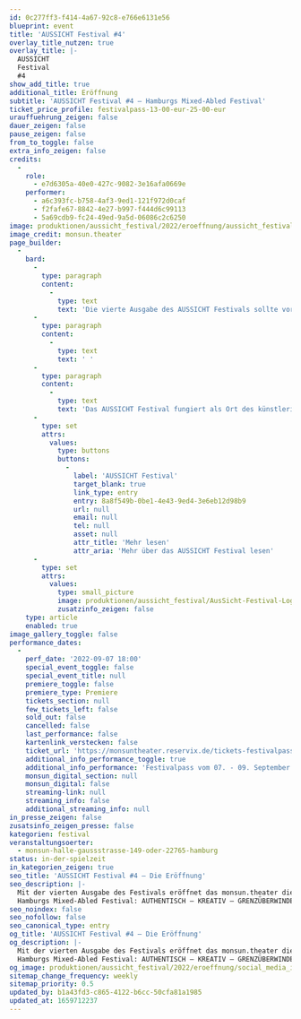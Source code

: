 ```yaml
---
id: 0c277ff3-f414-4a67-92c8-e766e6131e56
blueprint: event
title: 'AUSSICHT Festival #4'
overlay_title_nutzen: true
overlay_title: |-
  AUSSICHT 
  Festival 
  #4
show_add_title: true
additional_title: Eröffnung
subtitle: 'AUSSICHT Festival #4 – Hamburgs Mixed-Abled Festival'
ticket_price_profile: festivalpass-13-00-eur-25-00-eur
urauffuehrung_zeigen: false
dauer_zeigen: false
pause_zeigen: false
from_to_toggle: false
extra_info_zeigen: false
credits:
  -
    role:
      - e7d6305a-40e0-427c-9082-3e16afa0669e
    performer:
      - a6c393fc-b758-4af3-9ed1-121f972d0caf
      - f2fafe67-8842-4e27-b997-f444d6c99113
      - 5a69cdb9-fc24-49ed-9a5d-06086c2c6250
image: produktionen/aussicht_festival/2022/eroeffnung/aussicht_festival_die_botschaft_03_c_monsun_theater.jpg
image_credit: monsun.theater
page_builder:
  -
    bard:
      -
        type: paragraph
        content:
          -
            type: text
            text: 'Die vierte Ausgabe des AUSSICHT Festivals sollte vor zwei Jahren die Spielzeit das umgebaute monsun.theater in der Friedensallee mit einer neu gewonnen Barrierefreiheit zum 40-jährigen Jubiläum des Theaters eröffnen. Zwei Jahre später stagniert die Baustelle, nicht so das monsun.theater und auch nicht Hamburgs Mixed-Abled Festival. Wegbereiter:innen des Festivals bespielen dieses Jahr die neue Spielstätte des monsun.theaters in der Gaußstraße, die zudem den barrierefreien Zugang ermöglicht. '
      -
        type: paragraph
        content:
          -
            type: text
            text: ' '
      -
        type: paragraph
        content:
          -
            type: text
            text: 'Das AUSSICHT Festival fungiert als Ort des künstlerischen Austausches und als Plattform für performative und authentische Ereignisse. Für die vierte Ausgabe des Festivals hat das monsun.theater Produktionen eingeladen, die mit ihren Konzepten und Aussichten die Spielzeit 2022/23 des monsun.theaters am 07.09.2022 eröffnen.'
      -
        type: set
        attrs:
          values:
            type: buttons
            buttons:
              -
                label: 'AUSSICHT Festival'
                target_blank: true
                link_type: entry
                entry: 8a8f549b-0be1-4e43-9ed4-3e6eb12d98b9
                url: null
                email: null
                tel: null
                asset: null
                attr_title: 'Mehr lesen'
                attr_aria: 'Mehr über das AUSSICHT Festival lesen'
      -
        type: set
        attrs:
          values:
            type: small_picture
            image: produktionen/aussicht_festival/AusSicht-Festival-Logo-Rechteck.jpg
            zusatzinfo_zeigen: false
    type: article
    enabled: true
image_gallery_toggle: false
performance_dates:
  -
    perf_date: '2022-09-07 18:00'
    special_event_toggle: false
    special_event_title: null
    premiere_toggle: false
    premiere_type: Premiere
    tickets_section: null
    few_tickets_left: false
    sold_out: false
    cancelled: false
    last_performance: false
    kartenlink_verstecken: false
    ticket_url: 'https://monsuntheater.reservix.de/tickets-festivalpass-in-hamburg-monsuntheater-gaussstrasse-am-7-9-2022/e1972125'
    additional_info_performance_toggle: true
    additional_info_performance: 'Festivalpass vom 07. - 09. September 2022'
    monsun_digital_section: null
    monsun_digital: false
    streaming-link: null
    streaming_info: false
    additional_streaming_info: null
in_presse_zeigen: false
zusatsinfo_zeigen_presse: false
kategorien: festival
veranstaltungsoerter:
  - monsun-halle-gaussstrasse-149-oder-22765-hamburg
status: in-der-spielzeit
in_kategorien_zeigen: true
seo_title: 'AUSSICHT Festival #4 – Die Eröffnung'
seo_description: |-
  Mit der vierten Ausgabe des Festivals eröffnet das monsun.theater die Spielzeit 2022|23.
  Hamburgs Mixed-Abled Festival: AUTHENTISCH – KREATIV – GRENZÜBERWINDEND
seo_noindex: false
seo_nofollow: false
seo_canonical_type: entry
og_title: 'AUSSICHT Festival #4 – Die Eröffnung'
og_description: |-
  Mit der vierten Ausgabe des Festivals eröffnet das monsun.theater die Spielzeit 2022|23.
  Hamburgs Mixed-Abled Festival: AUTHENTISCH – KREATIV – GRENZÜBERWINDEND
og_image: produktionen/aussicht_festival/2022/eroeffnung/social_media_image_aussicht_festival_2022_eroeffnung.jpg
sitemap_change_frequency: weekly
sitemap_priority: 0.5
updated_by: b1a43fd3-c865-4122-b6cc-50cfa81a1985
updated_at: 1659712237
---
```

